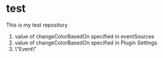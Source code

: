 test
====

This is my test repository

<ol><li>value of changeColorBasedOn specified in eventSources</li><li>value of changeColorBasedOn specified in Plugin Settings</li><li>\"Event\"</li></ol>

